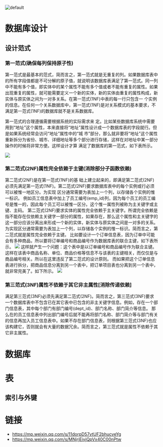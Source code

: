 ![default](https://user-images.githubusercontent.com/5803001/45228854-de88b400-b2f6-11e8-9ab0-d393ed19f21f.png)

# 数据库设计

## 设计范式

### 第一范式(确保每列保持原子性)

第一范式是最基本的范式，简而言之，第一范式就是无重复的列。如果数据库表中的所有字段值都是不可分解的原子值，就说明该数据库表满足了第一范式。同一列中不能有多个值，即实体中的某个属性不能有多个值或者不能有重复的属性。如果出现重复的属性，就可能需要定义一个新的实体，新的实体由重复的属性构成，新实体与原实体之间为一对多关系。在第一范式(1NF)中表的每一行只包含一 个实例的信息。在任何一个关系数据库中，第一范式(1NF)是对关系模式的基本要求，不满足第一范式(1NF)的数据库就不是关系数据库。

第一范式的合理遵循需要根据系统的实际需求来 定。比如某些数据库系统中需要用到“地址”这个属性，本来直接将“地址”属性设计成一个数据库表的字段就行。但是如果系统经常会访问“地址”属性中的“城 市”部分，那么就非要将“地址”这个属性重新拆分为省份、城市、详细地址等多个部分进行存储，这样在对地址中某一部分操作的时候将非常方便。这样设计才算 满足了数据库的第一范式，如下表所示。

![](http://pic002.cnblogs.com/images/2012/270324/2012040114023352.png)

### 第二范式(2NF)属性完全依赖于主键(消除部分子函数依赖)

第二范式(2NF)是在第一范式(1NF)的基 础上建立起来的，即满足第二范式(2NF)必须先满足第一范式(1NF)。第二范式(2NF)要求数据库表中的每个实例或行必须可以被惟一地区分。为实现 区分通常需要为表加上一个列，以存储各个实例的惟一标识。
例如员工信息表中加上了员工编号(emp_id)列，因为每个员工的员工编号是惟一的，因此每个员工可以被惟一区分。这个惟一属性列被称为主关键字或主键、主码。
第二范式(2NF)要求实体的属性完全依赖于主关键字。所谓完全依赖是指不能存在仅依赖主关键字一部分的属性，如果存在，那么这个属性和主关键字的 这一部分应该分离出来形成一个新的实体，新实体与原实体之间是一对多的关系。为实现区分通常需要为表加上一个列，以存储各个实例的惟一标识。简而言之，第二范式就是属性完全依赖于主键。
比如要设计一个订单信息表，因为订单中可能会有多种商品，所以要将订单编号和商品编号作为数据库表的联合主键，如下表所示。
![](http://pic002.cnblogs.com/images/2012/270324/2012040114063976.png)
这样就产生一个问题：这个表中是以订单编号和商品编号作为联合主键。这样在该表中商品名称、单位、商品价格等信息不与该表的主键相关，而仅仅是与商品编号相关。所以在这里违反了第二范式的设计原则。
而如果把这个订单信息表进行拆分，把商品信息分离到另一个表中，把订单项目表也分离到另一个表中，就非常完美了。如下所示。
![](http://pic002.cnblogs.com/images/2012/270324/2012040114082156.png)

### 第三范式(3NF)属性不依赖于其它非主属性[消除传递依赖]

满足第三范式(3NF)必须先满足第二范式(2NF)。简而言之，第三范式(3NF)要求一个数据库表中不包含已在其它表中已包含的非主关键字信息。例如，存在一个部门信息表，其中每个部门有部门编号(dept_id)、部门名称、部门简介等信息。
那么在的员工信息表中列出部门编号后就不能再将部门名称、部门简介等与部门有关的信息再加入员工信息表中。如果不存在部门信息表，则根据第三范式(3NF)也应该构建它，否则就会有大量的数据冗余。简而言之，第三范式就是属性不依赖于其它非主属性。

# 数据库

# 表

## 索引与外键

# 链接

- https://mp.weixin.qq.com/s/11dorpD57vtUF2bhucveYg
- https://mp.weixin.qq.com/s/MNjrjEivjQpVx40C00nPtw
